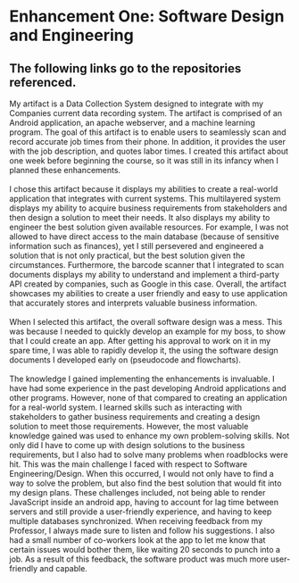 # Enhancement One: Software Design and Engineering 
## The following links go to the repositories referenced.


My artifact is a Data Collection System designed to integrate with my Companies current data recording system. The artifact is comprised of an Android application, an apache webserver, and a machine learning program. The goal of this artifact is to enable users to seamlessly scan and record accurate job times from their phone. In addition, it provides the user with the job description, and quotes labor times. I created this artifact about one week before beginning the course, so it was still in its infancy when I planned these enhancements.<br/>
  <br/>
I chose this artifact because it displays my abilities to create a real-world application that integrates with current systems. This multilayered system displays my ability to acquire business requirements from stakeholders and then design a solution to meet their needs. It also displays my ability to engineer the best solution given available resources. For example, I was not allowed to have direct access to the main database (because of sensitive information such as finances), yet I still persevered and engineered a solution that is not only practical, but the best solution given the circumstances. Furthermore, the barcode scanner that I integrated to scan documents displays my ability to understand and implement a third-party API created by companies, such as Google in this case. Overall, the artifact showcases my abilities to create a user friendly and easy to use application that accurately stores and interprets valuable business information.<br/>
  <br/>
When I selected this artifact, the overall software design was a mess. This was because I needed to quickly develop an example for my boss, to show that I could create an app. After getting his approval to work on it in my spare time, I was able to rapidly develop it, the using the software design documents I developed early on (pseudocode and flowcharts).<br/>
  <br/>
The knowledge I gained implementing the enhancements is invaluable. I have had some experience in the past developing Android applications and other programs. However, none of that compared to creating an application for a real-world system. I learned skills such as interacting with stakeholders to gather business requirements and creating a design solution to meet those requirements. However, the most valuable knowledge gained was used to enhance my own problem-solving skills. Not only did I have to come up with design solutions to the business requirements, but I also had to solve many problems when roadblocks were hit. This was the main challenge I faced with respect to Software Engineering/Design. When this occurred, I would not only have to find a way to solve the problem, but also find the best solution that would fit into my design plans. These challenges included, not being able to render JavaScript inside an android app, having to account for lag time between servers and still provide a user-friendly experience, and having to keep multiple databases synchronized. When receiving feedback from my Professor, I always made sure to listen and follow his suggestions. I also had a small number of co-workers look at the app to let me know that certain issues would bother them, like waiting 20 seconds to punch into a job. As a result of this feedback, the software product was much more user-friendly and capable.

